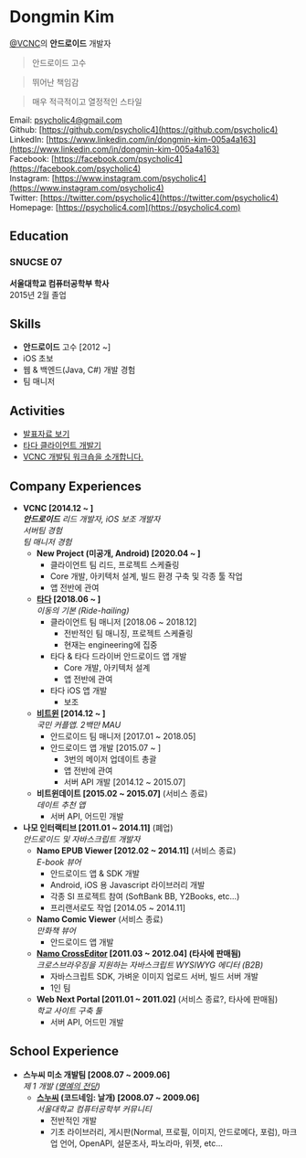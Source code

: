 # Dongmin Kim

[@VCNC](https://between.us/about)의 **안드로이드** 개발자 

> 안드로이드 고수

> 뛰어난 책임감

> 매우 적극적이고 열정적인 스타일

Email: [psycholic4@gmail.com](mailto:psycholic4@gmail.com)  
Github: [https://github.com/psycholic4](https://github.com/psycholic4)  
LinkedIn: [https://www.linkedin.com/in/dongmin-kim-005a4a163](https://www.linkedin.com/in/dongmin-kim-005a4a163)    
Facebook: [https://facebook.com/psycholic4](https://facebook.com/psycholic4)  
Instagram: [https://www.instagram.com/psycholic4](https://www.instagram.com/psycholic4)    
Twitter: [https://twitter.com/psycholic4](https://twitter.com/psycholic4)  
Homepage: [https://psycholic4.com](https://psycholic4.com)

## Education

### SNUCSE 07
**서울대학교 컴퓨터공학부 학사**  
2015년 2월 졸업

## Skills

- **안드로이드** 고수 [2012 ~]
- iOS 초보
- 웹 & 백엔드(Java, C#) 개발 경험
- 팀 매니저

## Activities

- [발표자료 보기](https://psycholic4.com/presentations/)
- [타다 클라이언트 개발기](http://engineering.vcnc.co.kr/2019/05/tada-client-development/)
- [VCNC 개발팀 워크숍을 소개합니다.](http://engineering.vcnc.co.kr/2019/01/vcnc-workshop-for-developers/)

## Company Experiences

- **VCNC [2014.12 ~ ]**  
***안드로이드** 리드 개발자, iOS 보조 개발자*  
*서버팀 경험*  
*팀 매니저 경험*  
  - **New Project (미공개, Android) [2020.04 ~ ]**
    - 클라이언트 팀 리드, 프로젝트 스케쥴링
    - Core 개발, 아키텍처 설계, 빌드 환경 구축 및 각종 툴 작업
    - 앱 전반에 관여
  - **[타다](https://tadatada.com) [2018.06 ~ ]**  
  *이동의 기본 (Ride-hailing)*
    - 클라이언트 팀 매니저 [2018.06 ~ 2018.12]
      - 전반적인 팀 매니징, 프로젝트 스케쥴링
      - 현재는 engineering에 집중
    - 타다 & 타다 드라이버 안드로이드 앱 개발
      - Core 개발, 아키텍처 설계
      - 앱 전반에 관여
    - 타다 iOS 앱 개발
      - 보조
  - **[비트윈](https://between.us) [2014.12 ~ ]**  
  *국민 커플앱. 2백만 MAU*
    - 안드로이드 팀 매니저 [2017.01 ~ 2018.05]
    - 안드로이드 앱 개발 [2015.07 ~ ]
      - 3번의 메이저 업데이트 총괄
      - 앱 전반에 관여
      - 서버 API 개발 [2014.12 ~ 2015.07]
  - **비트윈데이트 [2015.02 ~ 2015.07]** (서비스 종료)  
  *데이트 추천 앱*
    - 서버 API, 어드민 개발
- **나모 인터랙티브 [2011.01 ~ 2014.11]** (폐업)  
*안드로이드 및 자바스크립트 개발자*
  - **Namo EPUB Viewer [2012.02 ~ 2014.11]** (서비스 종료)  
  *E-book 뷰어*
    - 안드로이드 앱 & SDK 개발
    - Android, iOS 용 Javascript 라이브러리 개발
    - 각종 SI 프로젝트 참여 (SoftBank BB, Y2Books, etc...)
    - 프리랜서로도 작업 [2014.05 ~ 2014.11]
  - **Namo Comic Viewer** (서비스 종료)  
  *만화책 뷰어*
    - 안드로이드 앱 개발
  - **[Namo CrossEditor](https://www.namoeditor.co.kr/cross-editor-summary/) [2011.03 ~ 2012.04] (타사에 판매됨)**  
  *크로스브라우징을 지원하는 자바스크립트 WYSIWYG 에디터 (B2B)*  
    - 자바스크립트 SDK, 가벼운 이미지 업로드 서버, 빌드 서버 개발
    - 1인 팀
  - **Web Next Portal [2011.01 ~ 2011.02]** (서비스 종료?, 타사에 판매됨)  
  *학교 사이트 구축 툴*
    - 서버 API, 어드민 개발

## School Experience

- **스누씨 미소 개발팀 [2008.07 ~ 2009.06]**  
*제 1 개발 ([명예의 전당](http://old.snucse.org/HallOfFame/boa.html))*
  - **[스누씨](http://old.snucse.org) (코드네임: 날개) [2008.07 ~ 2009.06]**  
  *서울대학교 컴퓨터공학부 커뮤니티*
    - 전반적인 개발
    - 기초 라이브러리, 게시판(Normal, 프로필, 이미지, 안드로메다, 포럼), 마크업 언어, OpenAPI, 설문조사, 파노라마, 위젯, etc...
